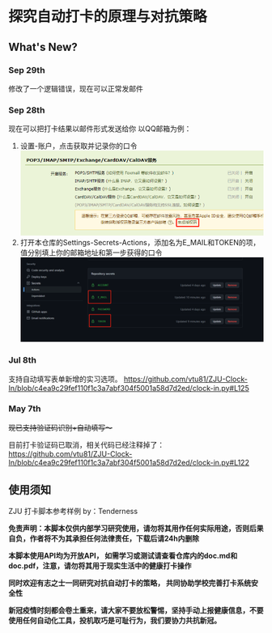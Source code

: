 # 探究自动打卡的原理与对抗策略

## What's New?

### Sep 29th

修改了一个逻辑错误，现在可以正常发邮件


### Sep 28th

现在可以把打卡结果以邮件形式发送给你
以QQ邮箱为例：
1. 设置-账户，点击获取并记录你的口令
![](images/email.png)
2. 打开本仓库的Settings-Secrets-Actions，添加名为E_MAIL和TOKEN的项，值分别填上你的邮箱地址和第一步获得的口令
![](images/secrets.png)


### Jul 8th

支持自动填写表单新增的实习选项。
https://github.com/vtu81/ZJU-Clock-In/blob/c4ea9c29fef110f1c3a7abf304f5001a58d7d2ed/clock-in.py#L125

### May 7th

<s>现已支持验证码识别+自动填写～</s>

目前打卡验证码已取消，相关代码已经注释掉了：
https://github.com/vtu81/ZJU-Clock-In/blob/c4ea9c29fef110f1c3a7abf304f5001a58d7d2ed/clock-in.py#L122

## 使用须知

ZJU 打卡脚本参考样例 by：Tenderness

**免责声明：本脚本仅供内部学习研究使用，请勿将其用作任何实际用途，否则后果自负，作者将不为其承担任何法律责任，下载后请24h内删除**

**本脚本使用API均为开放API， 如需学习或测试请查看仓库内的doc.md和doc.pdf，注意，请勿将其用于现实生活中的健康打卡操作**

**同时欢迎有志之士一同研究对抗自动打卡的策略， 共同协助学校完善打卡系统安全性**

**新冠疫情时刻都会卷土重来，请大家不要放松警惕，坚持手动上报健康信息，不要使用任何自动化工具，投机取巧是可耻行为，我们要协力共抗新冠。**
